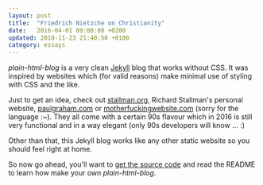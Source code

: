 ```yaml
---
layout: post
title:  "Friedrich Nietzche on Christianity"
date:   2016-04-01 09:00:00 +0200
updated: 2018-11-23 21:40:58 +0100
category: essays
---
```


*plain-html-blog* is a very clean [Jekyll][jekyll] blog that works without CSS. It was inspired by websites which (for valid reasons) make minimal use of styling with CSS and the like.

Just to get an idea, check out [stallman.org][stallman], Richard Stallman's personal website, [paulgraham.com][graham] or [motherfuckingwebsite.com][motherfuckingwebsite] (sorry for the language :~). They all come with a certain 90s flavour which in 2016 is still very functional and in a way elegant (only 90s developers will know &hellip; :)

Other than that, this Jekyll blog works like any other static website so you should feel right at home.

So now go ahead, you'll want to [get the source code][source-code-blog] and read the README to learn how make your own *plain-html-blog*.

[jekyll]: https://jekyllrb.com
[stallman]:   https://stallman.org
[graham]: http://www.paulgraham.com/index.html
[motherfuckingwebsite]: https://motherfuckingwebsite.com
[source-code-blog]: https://github.com/sebbas/plain-html-blog
